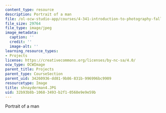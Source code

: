 ```yaml
---
content_type: resource
description: Portrait of a man
file: /ol-ocw-studio-app/courses/4-341-introduction-to-photography-fall-2002/32b93b8b10683493b2f10568e9e9e59b_shnayderman4.JPG
file_size: 29764
file_type: image/jpeg
image_metadata:
  caption: ''
  credit: ''
  image-alt: ''
learning_resource_types:
- Projects
license: https://creativecommons.org/licenses/by-nc-sa/4.0/
ocw_type: OCWImage
parent_title: Projects
parent_type: CourseSection
parent_uid: 34260936-dd81-9b86-831b-996996bc9909
resourcetype: Image
title: shnayderman4.JPG
uid: 32b93b8b-1068-3493-b2f1-0568e9e9e59b
---
```

Portrait of a man